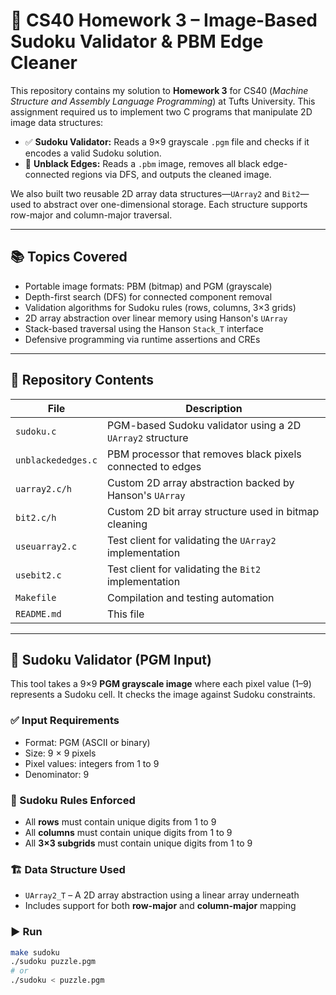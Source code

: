 # 🧩 CS40 Homework 3 – Image-Based Sudoku Validator & PBM Edge Cleaner

This repository contains my solution to **Homework 3** for CS40 (_Machine Structure and Assembly Language Programming_) at Tufts University. This assignment required us to implement two C programs that manipulate 2D image data structures:

- ✅ **Sudoku Validator:** Reads a 9×9 grayscale `.pgm` file and checks if it encodes a valid Sudoku solution.
- 🧼 **Unblack Edges:** Reads a `.pbm` image, removes all black edge-connected regions via DFS, and outputs the cleaned image.

We also built two reusable 2D array data structures—`UArray2` and `Bit2`—used to abstract over one-dimensional storage. Each structure supports row-major and column-major traversal.

---

## 📚 Topics Covered

- Portable image formats: PBM (bitmap) and PGM (grayscale)
- Depth-first search (DFS) for connected component removal
- Validation algorithms for Sudoku rules (rows, columns, 3×3 grids)
- 2D array abstraction over linear memory using Hanson's `UArray`
- Stack-based traversal using the Hanson `Stack_T` interface
- Defensive programming via runtime assertions and CREs

---

## 📂 Repository Contents

| File              | Description                                                   |
| ----------------- | ------------------------------------------------------------- |
| `sudoku.c`        | PGM-based Sudoku validator using a 2D `UArray2` structure     |
| `unblackededges.c`| PBM processor that removes black pixels connected to edges    |
| `uarray2.c/h`     | Custom 2D array abstraction backed by Hanson's `UArray`       |
| `bit2.c/h`        | Custom 2D bit array structure used in bitmap cleaning         |
| `useuarray2.c`    | Test client for validating the `UArray2` implementation       |
| `usebit2.c`       | Test client for validating the `Bit2` implementation          |
| `Makefile`        | Compilation and testing automation                            |
| `README.md`       | This file                                                     |

---

## 🧩 Sudoku Validator (PGM Input)

This tool takes a 9×9 **PGM grayscale image** where each pixel value (1–9) represents a Sudoku cell. It checks the image against Sudoku constraints.

### ✅ Input Requirements

- Format: PGM (ASCII or binary)
- Size: 9 × 9 pixels
- Pixel values: integers from 1 to 9
- Denominator: 9

### 🧠 Sudoku Rules Enforced

- All **rows** must contain unique digits from 1 to 9  
- All **columns** must contain unique digits from 1 to 9  
- All **3×3 subgrids** must contain unique digits from 1 to 9

### 🏗️ Data Structure Used

- `UArray2_T` – A 2D array abstraction using a linear array underneath
- Includes support for both **row-major** and **column-major** mapping

### ▶️ Run

```bash
make sudoku
./sudoku puzzle.pgm
# or
./sudoku < puzzle.pgm
```
